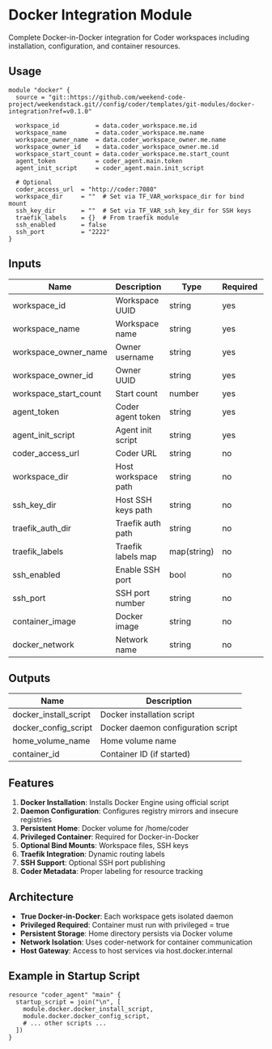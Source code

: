 # Docker Integration Module

Complete Docker-in-Docker integration for Coder workspaces including installation, configuration, and container resources.

## Usage

```hcl
module "docker" {
  source = "git::https://github.com/weekend-code-project/weekendstack.git//config/coder/templates/git-modules/docker-integration?ref=v0.1.0"
  
  workspace_id          = data.coder_workspace.me.id
  workspace_name        = data.coder_workspace.me.name
  workspace_owner_name  = data.coder_workspace_owner.me.name
  workspace_owner_id    = data.coder_workspace_owner.me.id
  workspace_start_count = data.coder_workspace.me.start_count
  agent_token           = coder_agent.main.token
  agent_init_script     = coder_agent.main.init_script
  
  # Optional
  coder_access_url  = "http://coder:7080"
  workspace_dir     = ""  # Set via TF_VAR_workspace_dir for bind mount
  ssh_key_dir       = ""  # Set via TF_VAR_ssh_key_dir for SSH keys
  traefik_labels    = {}  # From traefik module
  ssh_enabled       = false
  ssh_port          = "2222"
}
```

## Inputs

| Name | Description | Type | Required | Default |
|------|-------------|------|----------|---------|
| workspace_id | Workspace UUID | string | yes | - |
| workspace_name | Workspace name | string | yes | - |
| workspace_owner_name | Owner username | string | yes | - |
| workspace_owner_id | Owner UUID | string | yes | - |
| workspace_start_count | Start count | number | yes | - |
| agent_token | Coder agent token | string | yes | - |
| agent_init_script | Agent init script | string | yes | - |
| coder_access_url | Coder URL | string | no | http://coder:7080 |
| workspace_dir | Host workspace path | string | no | "" |
| ssh_key_dir | Host SSH keys path | string | no | "" |
| traefik_auth_dir | Traefik auth path | string | no | /mnt/workspace/wcp-coder/config/traefik/auth |
| traefik_labels | Traefik labels map | map(string) | no | {} |
| ssh_enabled | Enable SSH port | bool | no | false |
| ssh_port | SSH port number | string | no | 2222 |
| container_image | Docker image | string | no | codercom/enterprise-base:ubuntu |
| docker_network | Network name | string | no | coder-network |

## Outputs

| Name | Description |
|------|-------------|
| docker_install_script | Docker installation script |
| docker_config_script | Docker daemon configuration script |
| home_volume_name | Home volume name |
| container_id | Container ID (if started) |

## Features

1. **Docker Installation**: Installs Docker Engine using official script
2. **Daemon Configuration**: Configures registry mirrors and insecure registries
3. **Persistent Home**: Docker volume for /home/coder
4. **Privileged Container**: Required for Docker-in-Docker
5. **Optional Bind Mounts**: Workspace files, SSH keys
6. **Traefik Integration**: Dynamic routing labels
7. **SSH Support**: Optional SSH port publishing
8. **Coder Metadata**: Proper labeling for resource tracking

## Architecture

- **True Docker-in-Docker**: Each workspace gets isolated daemon
- **Privileged Required**: Container must run with privileged = true
- **Persistent Storage**: Home directory persists via Docker volume
- **Network Isolation**: Uses coder-network for container communication
- **Host Gateway**: Access to host services via host.docker.internal

## Example in Startup Script

```hcl
resource "coder_agent" "main" {
  startup_script = join("\n", [
    module.docker.docker_install_script,
    module.docker.docker_config_script,
    # ... other scripts ...
  ])
}
```
